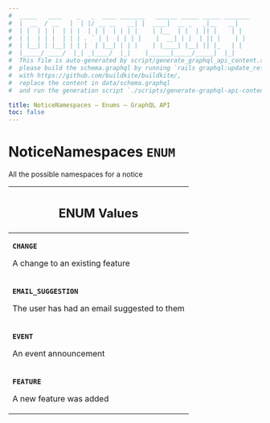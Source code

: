 ```yaml
---
#  _____   ____    _   _  ____ _______   ______ _____ _____ _______
#  |  __  / __   |  | |/ __ __   __| |  ____|  __ _   _|__   __|
#  | |  | | |  | | |  | | |  | | | |    | |__  | |  | || |    | |
#  | |  | | |  | | | . ` | |  | | | |    |  __| | |  | || |    | |
#  | |__| | |__| | | |  | |__| | | |    | |____| |__| || |_   | |
#  |_____/ ____/  |_| _|____/  |_|    |______|_____/_____|  |_|
#  This file is auto-generated by script/generate_graphql_api_content.sh,
#  please build the schema.graphql by running `rails graphql:update_reference_schema`
#  with https://github.com/buildkite/buildkite/,
#  replace the content in data/schema.graphql
#  and run the generation script `./scripts/generate-graphql-api-content.sh`.

title: NoticeNamespaces – Enums – GraphQL API
toc: false
---
```


<!-- vale off -->
<h1 class="has-pills" data-algolia-exclude>
  NoticeNamespaces
  <span class="pill pill--enum pill--normal-case pill--large"><code>ENUM</code></span>
</h1>
<!-- vale on -->

All the possible namespaces for a notice

<table class="responsive-table responsive-table--single-column-rows">
  <thead>
    <th>
      <h2 data-algolia-exclude>ENUM Values</h2>
    </th>
  </thead>
  <tbody>
    <tr><td><p><strong><code>CHANGE</code></strong></p><p>A change to an existing feature</p></td></tr><tr><td><p><strong><code>EMAIL_SUGGESTION</code></strong></p><p>The user has had an email suggested to them</p></td></tr><tr><td><p><strong><code>EVENT</code></strong></p><p>An event announcement</p></td></tr><tr><td><p><strong><code>FEATURE</code></strong></p><p>A new feature was added</p></td></tr>
  </tbody>
</table>

